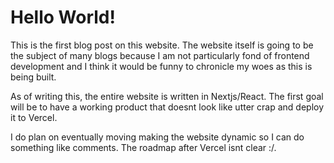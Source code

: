 # Hello World!

This is the first blog post on this website. The website itself is going to be the subject of many blogs because I am not particularly fond of frontend development and I think it would be funny to chronicle my woes as this is being built. 

As of writing this, the entire website is written in Nextjs/React. The first goal will be to have a working product that doesnt look like utter crap and deploy it to Vercel. 

I do plan on eventually moving making the website dynamic so I can do something like comments. The roadmap after Vercel isnt clear :/.

